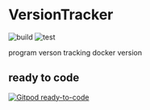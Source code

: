 # VersionTracker

![build](https://github.com/fbigun/VersionTracker/workflows/build/badge.svg)
![test](https://github.com/fbigun/VersionTracker/workflows/test/badge.svg)

program verson tracking docker version

## ready to code

[![Gitpod ready-to-code](https://img.shields.io/badge/Gitpod-ready--to--code-blue?logo=gitpod)](https://gitpod.io/#https://github.com/fbigun/VersionTracker)
